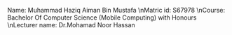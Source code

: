 Name: Muhammad Haziq Aiman Bin Mustafa 
\nMatric id: S67978
\nCourse: Bachelor Of Computer Science (Mobile Computing) with Honours
\nLecturer name: Dr.Mohamad Noor Hassan
